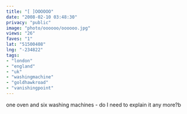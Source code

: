 ```yaml
---
title: "[ ]OOOOOO"
date: "2008-02-10 03:48:30"
privacy: "public"
image: "photo/oooooo/oooooo.jpg"
views: "26"
faves: "1"
lat: "51500408"
lng: "-234822"
tags:
- "london"
- "england"
- "uk"
- "washingmachine"
- "goldhawkroad"
- "vanishingpoint"
---
```

one oven and six washing machines - do I need to explain it any more?b

